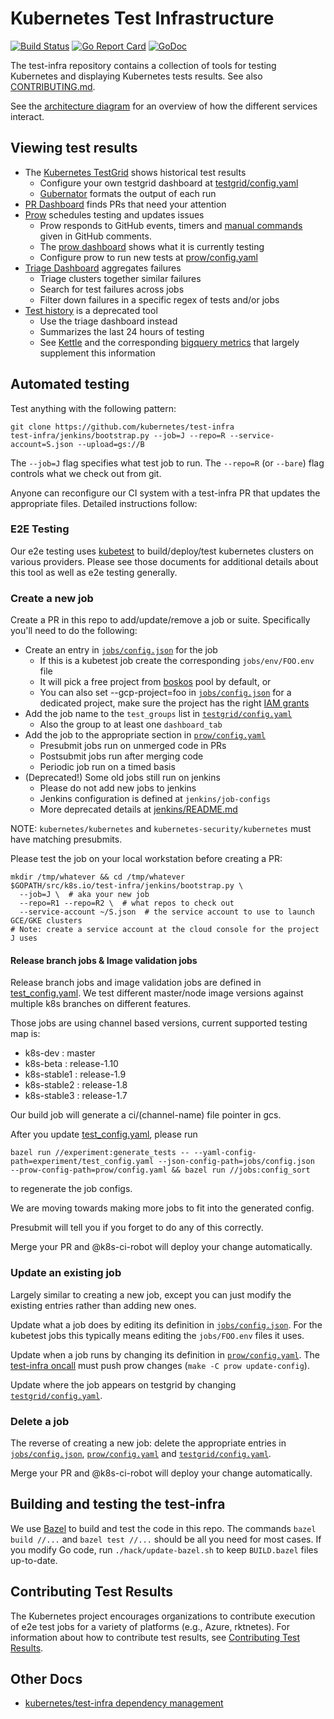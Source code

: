 # Kubernetes Test Infrastructure

[![Build Status](https://travis-ci.org/kubernetes/test-infra.svg?branch=master)](https://travis-ci.org/kubernetes/test-infra)  [![Go Report Card](https://goreportcard.com/badge/github.com/kubernetes/test-infra)](https://goreportcard.com/report/github.com/kubernetes/test-infra)  [![GoDoc](https://godoc.org/github.com/kubernetes/test-infra?status.svg)](https://godoc.org/github.com/kubernetes/test-infra)

The test-infra repository contains a collection of tools for testing Kubernetes
and displaying Kubernetes tests results. See also [CONTRIBUTING.md](CONTRIBUTING.md).

See the [architecture diagram](docs/architecture.svg) for an overview of how
the different services interact.

## Viewing test results

* The [Kubernetes TestGrid](https://k8s-testgrid.appspot.com/) shows historical test results
  - Configure your own testgrid dashboard at [testgrid/config.yaml](testgrid/config.yaml)
  - [Gubernator](https://k8s-gubernator.appspot.com/) formats the output of each run
* [PR Dashboard](https://k8s-gubernator.appspot.com/pr) finds PRs that need your attention
* [Prow](https://prow.k8s.io) schedules testing and updates issues
  - Prow responds to GitHub events, timers and [manual commands](https://go.k8s.io/bot-commands)
    given in GitHub comments.
  - The [prow dashboard](https://prow.k8s.io/) shows what it is currently testing
  - Configure prow to run new tests at [prow/config.yaml](prow/config.yaml)
* [Triage Dashboard](https://go.k8s.io/triage) aggregates failures
  - Triage clusters together similar failures
  - Search for test failures across jobs
  - Filter down failures in a specific regex of tests and/or jobs
* [Test history](https://go.k8s.io/test-history) is a deprecated tool
  - Use the triage dashboard instead
  - Summarizes the last 24 hours of testing
  - See [Kettle](kettle) and the corresponding [bigquery metrics](metrics) that largely supplement this information


## Automated testing

Test anything with the following pattern:

```
git clone https://github.com/kubernetes/test-infra
test-infra/jenkins/bootstrap.py --job=J --repo=R --service-account=S.json --upload=gs://B
```

The `--job=J` flag specifies what test job to run.
The `--repo=R` (or `--bare`) flag controls what we check out from git.

Anyone can reconfigure our CI system with a test-infra PR that updates the
appropriate files. Detailed instructions follow:

### E2E Testing

Our e2e testing uses [kubetest](/kubetest) to build/deploy/test kubernetes
clusters on various providers. Please see those documents for additional details
about this tool as well as e2e testing generally.

### Create a new job

Create a PR in this repo to add/update/remove a job or suite. Specifically
you'll need to do the following:
* Create an entry in [`jobs/config.json`] for the job
  - If this is a kubetest job create the corresponding `jobs/env/FOO.env` file
  - It will pick a free project from [boskos](/boskos) pool by default, or
  - You can also set --gcp-project=foo in [`jobs/config.json`] for a dedicated project, make sure the project has the right [IAM grants](jenkins/check_projects.py)
* Add the job name to the `test_groups` list in [`testgrid/config.yaml`](testgrid/config.yaml)
  - Also the group to at least one `dashboard_tab`
* Add the job to the appropriate section in [`prow/config.yaml`](prow/config.yaml)
  - Presubmit jobs run on unmerged code in PRs
  - Postsubmit jobs run after merging code
  - Periodic job run on a timed basis
* (Deprecated!) Some old jobs still run on jenkins
  - Please do not add new jobs to jenkins
  - Jenkins configuration is defined at `jenkins/job-configs`
  - More deprecated details at [jenkins/README.md](jenkins/README.md)

NOTE: `kubernetes/kubernetes` and `kubernetes-security/kubernetes` must have matching presubmits.

Please test the job on your local workstation before creating a PR:
```
mkdir /tmp/whatever && cd /tmp/whatever
$GOPATH/src/k8s.io/test-infra/jenkins/bootstrap.py \
  --job=J \  # aka your new job
  --repo=R1 --repo=R2 \  # what repos to check out
  --service-account ~/S.json  # the service account to use to launch GCE/GKE clusters
# Note: create a service account at the cloud console for the project J uses
```

#### Release branch jobs & Image validation jobs

Release branch jobs and image validation jobs are defined in [test_config.yaml](experiment/test_config.yaml).
We test different master/node image versions against multiple k8s branches on different features.

Those jobs are using channel based versions, current supported testing map is:
- k8s-dev : master
- k8s-beta : release-1.10
- k8s-stable1 : release-1.9
- k8s-stable2 : release-1.8
- k8s-stable3 : release-1.7

Our build job will generate a ci/(channel-name) file pointer in gcs.

After you update [test_config.yaml](experiment/test_config.yaml), please run

```
bazel run //experiment:generate_tests -- --yaml-config-path=experiment/test_config.yaml --json-config-path=jobs/config.json  --prow-config-path=prow/config.yaml && bazel run //jobs:config_sort
```

to regenerate the job configs.

We are moving towards making more jobs to fit into the generated config.


Presubmit will tell you if you forget to do any of this correctly.

Merge your PR and @k8s-ci-robot will deploy your change automatically.

### Update an existing job

Largely similar to creating a new job, except you can just modify the existing
entries rather than adding new ones.

Update what a job does by editing its definition in [`jobs/config.json`]. For
the kubetest jobs this typically means editing the `jobs/FOO.env` files it uses.

Update when a job runs by changing its definition in [`prow/config.yaml`].
The [test-infra oncall] must push prow changes (`make -C prow update-config`).

Update where the job appears on testgrid by changing [`testgrid/config.yaml`].

### Delete a job

The reverse of creating a new job: delete the appropriate entries in
[`jobs/config.json`], [`prow/config.yaml`] and [`testgrid/config.yaml`].

Merge your PR and @k8s-ci-robot will deploy your change automatically.

## Building and testing the test-infra

We use [Bazel](https://www.bazel.io/) to build and test the code in this repo.
The commands `bazel build //...` and `bazel test //...` should be all you need
for most cases. If you modify Go code, run `./hack/update-bazel.sh` to keep
`BUILD.bazel` files up-to-date.

## Contributing Test Results

The Kubernetes project encourages organizations to contribute execution of e2e
test jobs for a variety of platforms (e.g., Azure, rktnetes). For information about
how to contribute test results, see [Contributing Test Results](docs/contributing-test-results.md).

## Other Docs

* [kubernetes/test-infra dependency management](docs/dep.md)


[`jobs/config.json`]: /jobs/config.json
[`prow/config.yaml`]: /prow/config.yaml
[`testgrid/config.yaml`]: /testgrid/config.yaml
[test-infra oncall]: https://go.k8s.io/oncall
